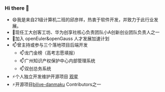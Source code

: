 ### Hi there 👋

<!--
**Are-sky/are-sky** is a ✨ _special_ ✨ repository because its `README.md` (this file) appears on your GitHub profile.

Here are some ideas to get you started:

- 🔭 I’m currently working on ...
- 🌱 I’m currently learning ...
- 👯 I’m looking to collaborate on ...
- 🤔 I’m looking for help with ...
- 💬 Ask me about ...
- 📫 How to reach me: ...
- 😄 Pronouns: ...
- ⚡ Fun fact: ...
-->

- 😄我是来自21级计算机二班的邱彦祥，热衷于软件开发，并致力于此行业发展。
- 🔭现任工大创客工坊、华为创享社核心负责团队小A创新创业团队负责人之一
- 🔭加入 openEuler&openGauss 人才发展加速计划
- 📫曾主持或参与三个落地项目后端开发
    - 📫龙门金榜（高考志愿填报）
    - 📫广州知识产权保护中心内部管理系统
    - 📫双创总务系统
- ⚡个人独立开发维护开源项目 [观星](https://github.com/Are-sky/Stargazing)
- ⚡开源项目[bilive-danmaku](https://github.com/4t145/bilive-danmaku) Contributors之一
